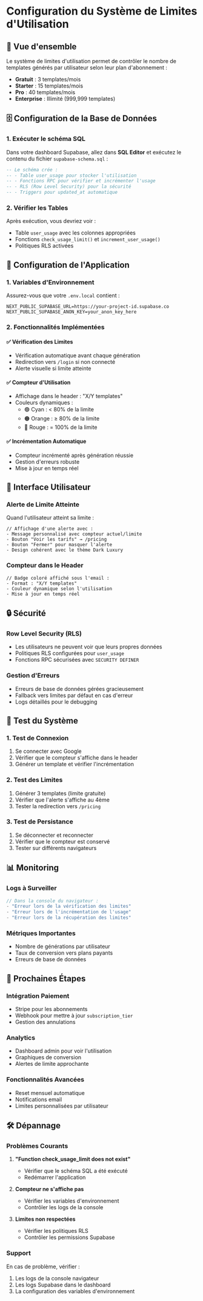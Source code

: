 # Configuration du Système de Limites d'Utilisation

## 🎯 Vue d'ensemble

Le système de limites d'utilisation permet de contrôler le nombre de templates générés par utilisateur selon leur plan d'abonnement :

- **Gratuit** : 3 templates/mois
- **Starter** : 15 templates/mois  
- **Pro** : 40 templates/mois
- **Enterprise** : Illimité (999,999 templates)

## 🗄️ Configuration de la Base de Données

### 1. Exécuter le schéma SQL

Dans votre dashboard Supabase, allez dans **SQL Editor** et exécutez le contenu du fichier `supabase-schema.sql` :

```sql
-- Le schéma crée :
-- - Table user_usage pour stocker l'utilisation
-- - Fonctions RPC pour vérifier et incrémenter l'usage
-- - RLS (Row Level Security) pour la sécurité
-- - Triggers pour updated_at automatique
```

### 2. Vérifier les Tables

Après exécution, vous devriez voir :
- Table `user_usage` avec les colonnes appropriées
- Fonctions `check_usage_limit()` et `increment_user_usage()`
- Politiques RLS activées

## 🔧 Configuration de l'Application

### 1. Variables d'Environnement

Assurez-vous que votre `.env.local` contient :

```env
NEXT_PUBLIC_SUPABASE_URL=https://your-project-id.supabase.co
NEXT_PUBLIC_SUPABASE_ANON_KEY=your_anon_key_here
```

### 2. Fonctionnalités Implémentées

#### ✅ Vérification des Limites
- Vérification automatique avant chaque génération
- Redirection vers `/login` si non connecté
- Alerte visuelle si limite atteinte

#### ✅ Compteur d'Utilisation
- Affichage dans le header : "X/Y templates"
- Couleurs dynamiques :
  - 🟢 Cyan : < 80% de la limite
  - 🟠 Orange : ≥ 80% de la limite  
  - 🔴 Rouge : = 100% de la limite

#### ✅ Incrémentation Automatique
- Compteur incrémenté après génération réussie
- Gestion d'erreurs robuste
- Mise à jour en temps réel

## 🎨 Interface Utilisateur

### Alerte de Limite Atteinte

Quand l'utilisateur atteint sa limite :

```tsx
// Affichage d'une alerte avec :
- Message personnalisé avec compteur actuel/limite
- Bouton "Voir les tarifs" → /pricing
- Bouton "Fermer" pour masquer l'alerte
- Design cohérent avec le thème Dark Luxury
```

### Compteur dans le Header

```tsx
// Badge coloré affiché sous l'email :
- Format : "X/Y templates"
- Couleur dynamique selon l'utilisation
- Mise à jour en temps réel
```

## 🔒 Sécurité

### Row Level Security (RLS)

- Les utilisateurs ne peuvent voir que leurs propres données
- Politiques RLS configurées pour `user_usage`
- Fonctions RPC sécurisées avec `SECURITY DEFINER`

### Gestion d'Erreurs

- Erreurs de base de données gérées gracieusement
- Fallback vers limites par défaut en cas d'erreur
- Logs détaillés pour le debugging

## 🧪 Test du Système

### 1. Test de Connexion
1. Se connecter avec Google
2. Vérifier que le compteur s'affiche dans le header
3. Générer un template et vérifier l'incrémentation

### 2. Test des Limites
1. Générer 3 templates (limite gratuite)
2. Vérifier que l'alerte s'affiche au 4ème
3. Tester la redirection vers `/pricing`

### 3. Test de Persistance
1. Se déconnecter et reconnecter
2. Vérifier que le compteur est conservé
3. Tester sur différents navigateurs

## 📊 Monitoring

### Logs à Surveiller

```javascript
// Dans la console du navigateur :
- "Erreur lors de la vérification des limites"
- "Erreur lors de l'incrémentation de l'usage"
- "Erreur lors de la récupération des limites"
```

### Métriques Importantes

- Nombre de générations par utilisateur
- Taux de conversion vers plans payants
- Erreurs de base de données

## 🚀 Prochaines Étapes

### Intégration Paiement
- Stripe pour les abonnements
- Webhook pour mettre à jour `subscription_tier`
- Gestion des annulations

### Analytics
- Dashboard admin pour voir l'utilisation
- Graphiques de conversion
- Alertes de limite approchante

### Fonctionnalités Avancées
- Reset mensuel automatique
- Notifications email
- Limites personnalisées par utilisateur

## 🛠️ Dépannage

### Problèmes Courants

1. **"Function check_usage_limit does not exist"**
   - Vérifier que le schéma SQL a été exécuté
   - Redémarrer l'application

2. **Compteur ne s'affiche pas**
   - Vérifier les variables d'environnement
   - Contrôler les logs de la console

3. **Limites non respectées**
   - Vérifier les politiques RLS
   - Contrôler les permissions Supabase

### Support

En cas de problème, vérifier :
1. Les logs de la console navigateur
2. Les logs Supabase dans le dashboard
3. La configuration des variables d'environnement





